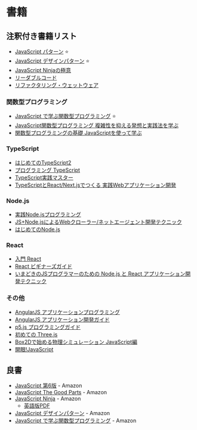 # 書籍

## 注釈付き書籍リスト
- [JavaScript パターン](978-4-87311-488-0/) :star:
- [JavaScript デザインパターン](978-4-87311-618-1/) :star:
- [JavaScript Ninjaの極意](978-4-7981-2845-0/)
- [リーダブルコード](978-4-8731-1565-8/)
- [リファクタリング・ウェットウェア](978-4-8731-1403-3/)

### 関数型プログラミング
- [JavaScript で学ぶ関数型プログラミング](978-4-87311-660-0/) :star:
- [JavaScript関数型プログラミング 複雑性を抑える発想と実践法を学ぶ](978-4-2950-0113-3/)
- [関数型プログラミングの基礎 JavaScriptを使って学ぶ](978-4-86594-059-6/)

### TypeScript
- [はじめてのTypeScript2](978-4-77751-992-7/)
- [プログラミング TypeScript](978-4-87311-904-5/)
- [TypeScript実践マスター](978-4-82229-897-5/)
- [TypeScriptとReact/Next.jsでつくる 実践Webアプリケーション開発](978-4-2971-2916-3/)

### Node.js
- [実践Node.jsプログラミング](978-4-79812-947-1/)
- [JS+Node.jsによるWebクローラー/ネットエージェント開発テクニック](978-4-88337-993-4/)
- [はじめてのNode.js](978-4-79737-090-4/)

### React
- [入門 React](978-4-87311-719-5/)
- [React ビギナーズガイド](978-4-87311-788-1/)
- [いまどきのJSプログラマーのための Node.js と React アプリケーション開発テクニック](978-4-8026-1114-5/)

### その他
- [AngularJS アプリケーションプログラミング](978-4-7741-7568-3/)
- [AngularJS アプリケーション開発ガイド](978-4-87311-667-9/)
- [p5.js プログラミングガイド](978-4-87783-381-7/)
- [初めての Three.js](978-4-87311-770-6/)
- [Box2Dで始める物理シミュレーション JavaScript編](978-4-86354-717-9/)
- [開眼!JavaScript](978-4-87311-621-1/)


## 良書

- [JavaScript 第6版](http://www.amazon.co.jp/dp/4873115736) - Amazon
- [JavaScript The Good Parts](http://www.amazon.co.jp/dp/4873113911) - Amazon
- [JavaScript Ninja](http://www.amazon.co.jp/dp/4798128457) - Amazon
  - [英語版PDF](http://webandbeer.com.ar/wp-content/uploads/2014/11/SecretsOfTheJavaScriptNinja.pdf)
- [JavaScript デザインパターン](http://www.amazon.co.jp/dp/487311618X) - Amazon
- [JavaScript で学ぶ関数型プログラミング](http://www.amazon.co.jp/dp/4873116600) - Amazon
